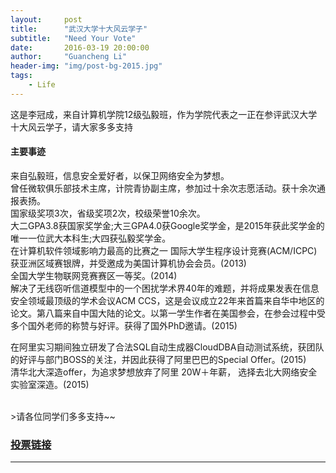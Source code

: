 ```yaml
---
layout:     post
title:      "武汉大学十大风云学子"
subtitle:   "Need Your Vote"
date:       2016-03-19 20:00:00
author:     "Guancheng Li"
header-img: "img/post-bg-2015.jpg"
tags:
    - Life
---
```

<p>这是李冠成，来自计算机学院12级弘毅班，作为学院代表之一正在参评武汉大学十大风云学子，请大家多多支持</p>
<h4>主要事迹</h4>
<p>来自弘毅班，信息安全爱好者，以保卫网络安全为梦想。</br>
曾任微软俱乐部技术主席，计院青协副主席，参加过十余次志愿活动。获十余次通报表扬。</br>
国家级奖项3次，省级奖项2次，校级荣誉10余次。</br>
大二GPA3.8获国家奖学金;大三GPA4.0获Google奖学金，是2015年获此奖学金的唯一一位武大本科生;大四获弘毅奖学金。</br>
在计算机软件领域影响力最高的比赛之一 国际大学生程序设计竞赛(ACM/ICPC) 获亚洲区域赛银牌，并受邀成为美国计算机协会会员。(2013)</br>
全国大学生物联网竞赛赛区一等奖。(2014)</br>
解决了无线窃听信道模型中的一个困扰学术界40年的难题，并将成果发表在信息安全领域最顶级的学术会议ACM CCS，这是会议成立22年来首篇来自华中地区的论文。第八篇来自中国大陆的论文。以第一学生作者在美国参会，在参会过程中受多个国外老师的称赞与好评。获得了国外PhD邀请。(2015)</br>
<p>在阿里实习期间独立研发了合法SQL自动生成器CloudDBA自动测试系统，获团队的好评与部门BOSS的关注，并因此获得了阿里巴巴的Special Offer。(2015)</br>
清华北大深造offer，为追求梦想放弃了阿里 20W＋年薪， 选择去北大网络安全实验室深造。(2015)</p></br>
>请各位同学们多多支持~~<a href="http://topten.ziqiang.studio"><h3>投票链接</h3></a>

---


